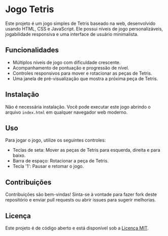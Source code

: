 # Jogo Tetris

Este projeto é um jogo simples de Tetris baseado na web, desenvolvido usando HTML, CSS e JavaScript. Ele possui níveis de jogo personalizáveis, jogabilidade responsiva e uma interface de usuário minimalista.

## Funcionalidades

- Múltiplos níveis de jogo com dificuldade crescente.
- Acompanhamento de pontuação e progressão de nível.
- Controles responsivos para mover e rotacionar as peças de Tetris.
- Uma janela de pré-visualização que mostra a próxima peça de Tetris.

## Instalação

Não é necessária instalação. Você pode executar este jogo abrindo o arquivo `index.html` em qualquer navegador web moderno.

## Uso

Para jogar o jogo, utilize os seguintes controles:
- Teclas de seta: Mover as peças de Tetris para esquerda, direita e para baixo.
- Barra de espaço: Rotacionar a peça de Tetris.
- Tecla '1': Pausar e retomar o jogo.

## Contribuições

Contribuições são bem-vindas! Sinta-se à vontade para fazer fork deste repositório e enviar pull requests ou abrir issues para sugerir melhorias.

## Licença

Este projeto é de código aberto e está disponível sob a [Licença MIT](LICENSE.md).
